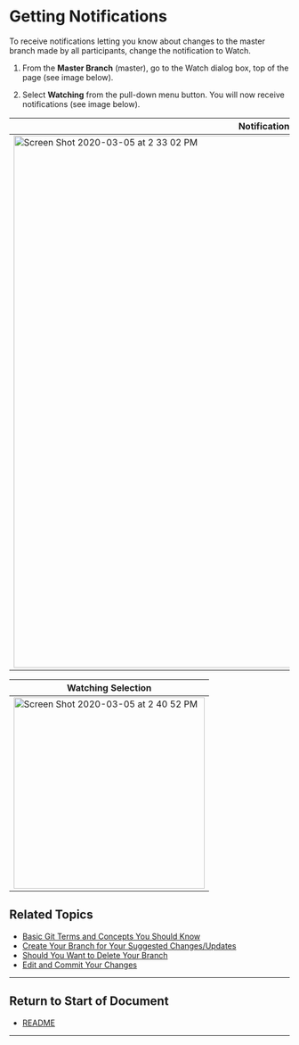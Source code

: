 # Getting Notifications

To receive notifications letting you know about changes to the master branch made by all participants, change the notification to Watch.

1. From the **Master Branch** (master), go to the Watch dialog box, top of the page (see image below).

2. Select **Watching** from the pull-down menu button. You will now receive notifications (see image below). 

| Notification Watch |
| ------------- |
| <img width="954" alt="Screen Shot 2020-03-05 at 2 33 02 PM" src="https://user-images.githubusercontent.com/61600802/76032214-3bfec080-5eee-11ea-8b04-a7ad8a73daeb.png"> |

| Watching Selection |
| ------------- |
| <img width="343" alt="Screen Shot 2020-03-05 at 2 40 52 PM" src="https://user-images.githubusercontent.com/61600802/76032716-57b69680-5eef-11ea-8a53-2f5c60566002.png"> |

## Related Topics


* [Basic Git Terms and Concepts You Should Know](z_1_concepts.md)
* [Create Your Branch for Your Suggested Changes/Updates](z_3_create-your-branch.md)
* [Should You Want to Delete Your Branch](z_4_remove-your-branch.md)
* [Edit and Commit Your Changes](z_5_edit-and-commit-your-changes.md)


----------------------
## Return to Start of Document

* [README](README.md)
 
----------------------
